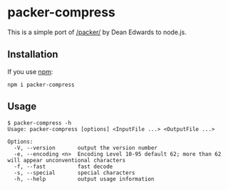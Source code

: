 # packer-compress

This is a simple port of [/packer/](http://dean.edwards.name/packer/) by Dean Edwards to node.js.

## Installation

If you use [npm](https://github.com/isaacs/npm):

    npm i packer-compress


## Usage


    $ packer-compress -h
    Usage: packer-compress [options] <InputFile ...> <OutputFile ...>
    
    Options:
      -V, --version       output the version number
      -e, --encoding <n>  Encoding Level 10-95 default 62; more than 62 will appear unconventional characters
      -f, --fast          fast decode
      -s, --special       special characters
      -h, --help          output usage information